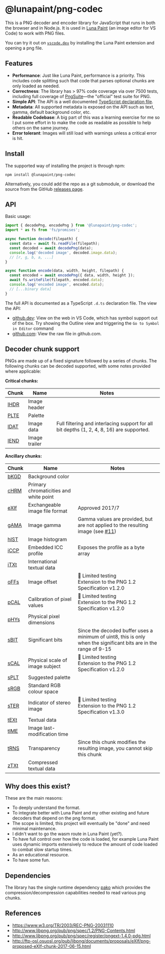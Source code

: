 # @lunapaint/png-codec

This is a PNG decoder and encoder library for JavaScript that runs in both the browser and in Node.js. It is used in [Luna Paint](https://marketplace.visualstudio.com/items?itemName=Tyriar.luna-paint) (an image editor for VS Code) to work with PNG files.

You can try it out on [`vscode.dev`](https://vscode.dev/) by installing the Luna Paint extension and opening a png file.


## Features

- **Performance**: Just like Luna Paint, performance is a priority. This includes code splitting such that code that parses optional chunks are only loaded as needed.
- **Correctness**: The library has > 97% code coverage via over 7500 tests, including full coverage of [PngSuite](https://github.com/lunapaint/pngsuite)—the "official" test suite for PNG.
- **Simple API**: The API is a well documented [TypeScript declaration file](https://github.dev/lunapaint/png-codec/blob/main/typings/api.d.ts).
- **Metadata**: All supported metadata is exposed on the API such as text, gamma, default background color, etc.
- **Readable Codebase**: A big part of this was a learning exercise for me so I put some effort in to make the code as readable as possible to help others on the same journey.
- **Error tolerant**: Images will still load with warnings unless a critical error is hit.


## Install

The supported way of installing the project is through npm:

```
npm install @lunapaint/png-codec
```

Alternatively, you could add the repo as a git submodule, or download the source from the GitHub [releases page](https://github.com/lunapaint/png-codec/releases).


## API

Basic usage:

```ts
import { decodePng, encodePng } from '@lunapaint/png-codec';
import * as fs from 'fs/promises';

async function decode(filepath) {
  const data = await fs.readFile(filepath);
  const decoded = await decodePng(data);
  console.log('decoded image', decoded.image.data);
  // [r, g, b, a, ...]
}

async function encode(data, width, height, filepath) {
  const encoded = await encodePng({ data, width, height });
  await fs.writeFile(filepath, encoded.data);
  console.log('encoded image', encoded.data);
  // [...binary data]
}
```

The full API is documented as a TypeScript `.d.ts` declaration file. The view the API:

- [github.dev](https://github.dev/lunapaint/png-codec/blob/main/typings/api.d.ts): View on the web in VS Code, which has symbol support out of the box. Try showing the Outline view and triggering the `Go to Symbol in Editor` command
- [github.com](https://github.com/lunapaint/png-codec/blob/main/typings/api.d.ts): View the raw file in github.com.


## Decoder chunk support

PNGs are made up of a fixed signature followed by a series of chunks. The following chunks can be decoded supported, with some notes provided where applicable:

**Critical chunks:**

| Chunk   | Name          | Notes
|---------|---------------|-------
| [IHDR]  | Image header  |
| [PLTE]  | Palette       |
| [IDAT]  | Image data    | Full filtering and interlacing support for all bit depths (1, 2, 4, 8, 16) are supported.
| [IEND]  | Image trailer |

**Ancillary chunks:**

| Chunk   | Name                                   | Notes
|---------|----------------------------------------|-------
| [bKGD]  | Background color                       |
| [cHRM]  | Primary chromaticities and white point |
| [eXIf]  | Exchangeable image file format         | Approved 2017/7
| [gAMA]  | Image gamma                            | Gamma values are provided, but are not applied to the resulting image (see [#11](https://github.com/lunapaint/png-codec/issues/11))
| [hIST]  | Image histogram                        |
| [iCCP]  | Embedded ICC profile                   | Exposes the profile as a byte array
| [iTXt]  | International textual data             |
| [oFFs]  | Image offset                           | 🧪 Limited testing<br>Extension to the PNG 1.2 Specification v1.2.0
| [pCAL]  | Calibration of pixel values            | 🧪 Limited testing<br>Extension to the PNG 1.2 Specification v1.2.0
| [pHYs]  | Physical pixel dimensions              |
| [sBIT]  | Significant bits                       | Since the decoded buffer uses a minimum of uint8, this is only when the significant bits are in the range of 9-15
| [sCAL]  | Physical scale of image subject        | 🧪 Limited testing<br>Extension to the PNG 1.2 Specification v1.2.0
| [sPLT]  | Suggested palette                      |
| [sRGB]  | Standard RGB colour space              |
| [sTER]  | Indicator of stereo image              | 🧪 Limited testing<br>Extension to the PNG 1.2 Specification v1.3.0
| [tEXt]  | Textual data                           |
| [tIME]  | Image last-modification time           |
| [tRNS]  | Transparency                           | Since this chunk modifies the resulting image, you cannot skip this chunk
| [zTXt]  | Compressed textual data                |


## Why does this exist?

These are the main reasons:

- To deeply understand the format.
- To integrate better with Luna Paint and my other existing and future decoders that depend on the png format.
- The scope is limited, this project will eventually be "done" and need minimal maintenance.
- I didn't want to go the wasm route in Luna Paint (yet?).
- To have full control over how the code is loaded, for example Luna Paint uses dynamic imports extensively to reduce the amount of code loaded to combat slow startup times.
- As an educational resource.
- To have some fun.


## Dependencies

The library has the single runtime dependency [pako](https://github.com/nodeca/pako) which provides the compression/decompression capabilities needed to read various png chunks.


## References

- https://www.w3.org/TR/2003/REC-PNG-20031110
- http://www.libpng.org/pub/png/spec/1.2/PNG-Contents.html
- http://www.libpng.org/pub/png/spec/register/pngext-1.4.0-pdg.html
- http://ftp-osl.osuosl.org/pub/libpng/documents/proposals/eXIf/png-proposed-eXIf-chunk-2017-06-15.html


[IHDR]: https://www.w3.org/TR/2003/REC-PNG-20031110/#11IHDR
[PLTE]: https://www.w3.org/TR/2003/REC-PNG-20031110/#11PLTE
[IDAT]: https://www.w3.org/TR/2003/REC-PNG-20031110/#11IDAT
[IEND]: https://www.w3.org/TR/2003/REC-PNG-20031110/#11IEND

[bKGD]: https://www.w3.org/TR/2003/REC-PNG-20031110/#11bKGD
[cHRM]: https://www.w3.org/TR/2003/REC-PNG-20031110/#11cHRM
[eXIf]: http://ftp-osl.osuosl.org/pub/libpng/documents/proposals/eXIf/png-proposed-eXIf-chunk-2017-06-15.html#C.eXIf
[gAMA]: https://www.w3.org/TR/2003/REC-PNG-20031110/#11gAMA
[hIST]: https://www.w3.org/TR/2003/REC-PNG-20031110/#11hIST
[iCCP]: https://www.w3.org/TR/2003/REC-PNG-20031110/#11iCCP
[iTXt]: https://www.w3.org/TR/2003/REC-PNG-20031110/#11iTXt
[oFFs]: http://www.libpng.org/pub/png/spec/register/pngext-1.4.0-pdg.html#C.oFFs
[pCAL]: http://www.libpng.org/pub/png/spec/register/pngext-1.4.0-pdg.html#C.pCAL
[pHYs]: https://www.w3.org/TR/2003/REC-PNG-20031110/#11pHYs
[sBIT]: https://www.w3.org/TR/2003/REC-PNG-20031110/#11sBIT
[sCAL]: http://www.libpng.org/pub/png/spec/register/pngext-1.4.0-pdg.html#C.sCAL
[sPLT]: https://www.w3.org/TR/2003/REC-PNG-20031110/#11sPLT
[sRGB]: https://www.w3.org/TR/2003/REC-PNG-20031110/#11sRGB
[sTER]: http://www.libpng.org/pub/png/spec/register/pngext-1.4.0-pdg.html#C.sTER
[tEXt]: https://www.w3.org/TR/2003/REC-PNG-20031110/#11tEXt
[tIME]: https://www.w3.org/TR/2003/REC-PNG-20031110/#11tIME
[tRNS]: https://www.w3.org/TR/2003/REC-PNG-20031110/#11tRNS
[zTXt]: https://www.w3.org/TR/2003/REC-PNG-20031110/#11zTXt
